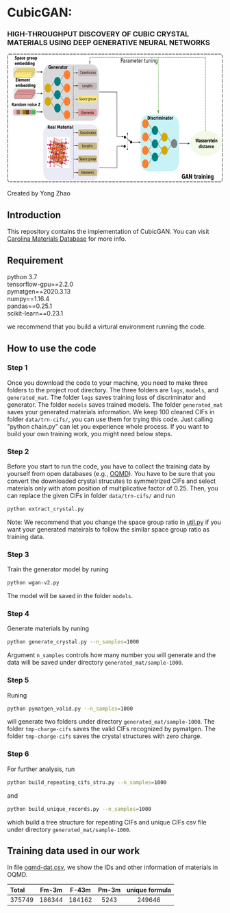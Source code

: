 # CubicGAN:

### HIGH-THROUGHPUT DISCOVERY OF CUBIC CRYSTAL MATERIALS USING DEEP GENERATIVE NEURAL NETWORKS

<img src="schematic-diagrams.png" height="300px">

Created by Yong Zhao

## Introduction

This repository contains the implementation of CubicGAN. You can visit [Carolina Materials Database](http://www.carolinamatdb.org/) for more info.

## Requirement
python 3.7  
tensorflow-gpu==2.2.0  
pymatgen==2020.3.13  
numpy==1.16.4  
pandas==0.25.1  
scikit-learn==0.23.1  

we recommend that you build a virtural environment running the code.

## How to use the code

### Step 1
Once you download the code to your machine, you need to make three folders to the project root directory. The three folders are `logs`, `models`, and `generated_mat`. The folder `logs` saves training loss of discriminator and generator. The folder `models` saves trained models. The folder `generated_mat` saves your generated materials information. We keep 100 cleaned CIFs in folder `data/trn-cifs/`, you can use them for trying this code. Just calling "python chain.py" can let you experience whole process. If you want to build your own training work, you might need below steps.

### Step 2
Before you start to run the code, you have to collect the training data by yourself from open databases (e.g., [OQMD](http://oqmd.org/download/)). You have to be sure that you convert the downloaded crystal strucutes to symmetrized CIFs and select materials only with atom position of multiplicative factor of 0.25. Then, you can replace the given CIFs in folder `data/trn-cifs/` and run 
```bash
python extract_crystal.py
``` 

Note: We recommend that you change the space group ratio in [util.py](https://github.com/MilesZhao/CubicGAN/blob/e495401a7fd1b04e47a226ed95b7ef9d329c055c/util.py#L48) if you want your generated mateirals to follow the similar space group ratio as training data.

### Step 3
Train the generator model by runing

```bash
python wgan-v2.py
``` 

The model will be saved in the folder `models`.

### Step 4
Generate materials by runing 
```bash
python generate_crystal.py --n_samples=1000
``` 

Argument `n_samples` controls how many number you will generate and the data will be saved under directory `generated_mat/sample-1000`.

### Step 5
Runing 
```bash
python pymatgen_valid.py --n_samples=1000
``` 
will generate two folders under directory `generated_mat/sample-1000`. The folder `tmp-charge-cifs` saves the valid CIFs recognized by pymatgen. The folder `tmp-charge-cifs` saves the crystal structures with zero charge. 

### Step 6
For further analysis, run 
```bash
python build_repeating_cifs_stru.py --n_samples=1000
``` 
and 
```bash
python build_unique_records.py --n_samples=1000
```  
which build a tree structure for repeating CIFs and unique CIFs csv file under directory `generated_mat/sample-1000`.

## Training data used in our work

In file [oqmd-dat.csv](https://github.com/MilesZhao/CubicGAN/blob/main/data/oqmd-dat.csv), we show the IDs and other information of materials in OQMD.

|Total|Fm-3m|F-43m|Pm-3m|unique formula|
| :--- | :---: | :---: | :---: | :---: |
|375749|186344|184162|5243|249646|





